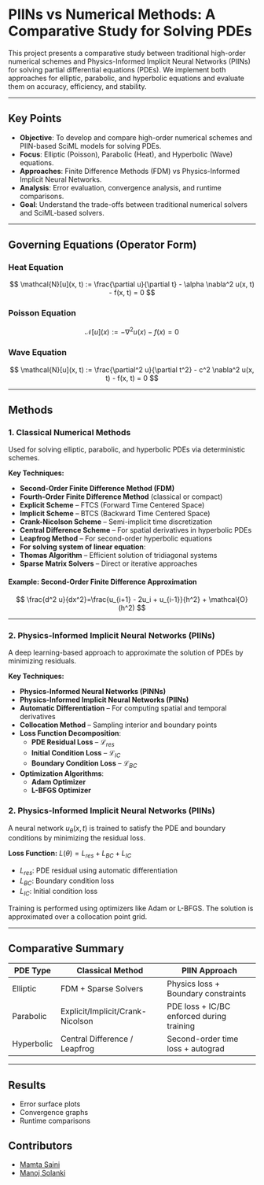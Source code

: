# PIINs vs Numerical Methods: A Comparative Study for Solving PDEs

This project presents a comparative study between traditional high-order numerical schemes and Physics-Informed Implicit Neural Networks (PIINs) for solving partial differential equations (PDEs). We implement both approaches for elliptic, parabolic, and hyperbolic equations and evaluate them on accuracy, efficiency, and stability.

---

## Key Points

- **Objective**: To develop and compare high-order numerical schemes and PIIN-based SciML models for solving PDEs.
- **Focus**: Elliptic (Poisson), Parabolic (Heat), and Hyperbolic (Wave) equations.
- **Approaches**: Finite Difference Methods (FDM) vs Physics-Informed Implicit Neural Networks.
- **Analysis**: Error evaluation, convergence analysis, and runtime comparisons.
- **Goal**: Understand the trade-offs between traditional numerical solvers and SciML-based solvers.

---

## Governing Equations (Operator Form)

### Heat Equation
$$
\mathcal{N}[u](x, t) := \frac{\partial u}{\partial t} - \alpha \nabla^2 u(x, t) - f(x, t) = 0
$$

### Poisson Equation
$$
\mathcal{N}[u] (x) := -\nabla^2 u(x) - f(x) = 0
$$

### Wave Equation
$$
\mathcal{N}[u](x, t) := \frac{\partial^2 u}{\partial t^2} - c^2 \nabla^2 u(x, t) - f(x, t) = 0
$$

---

## Methods

### 1. Classical Numerical Methods

Used for solving elliptic, parabolic, and hyperbolic PDEs via deterministic schemes.

**Key Techniques:**

- **Second-Order Finite Difference Method (FDM)**
- **Fourth-Order Finite Difference Method** (classical or compact)
- **Explicit Scheme** – FTCS (Forward Time Centered Space)
- **Implicit Scheme** – BTCS (Backward Time Centered Space)
- **Crank-Nicolson Scheme** – Semi-implicit time discretization
- **Central Difference Scheme** – For spatial derivatives in hyperbolic PDEs
- **Leapfrog Method** – For second-order hyperbolic equations
- **For solving system of linear equation**:
 - **Thomas Algorithm** – Efficient solution of tridiagonal systems
 - **Sparse Matrix Solvers** – Direct or iterative approaches

#### Example: Second-Order Finite Difference Approximation
$$
\frac{d^2 u}{dx^2}=\frac{u_{i+1} - 2u_i + u_{i-1}}{h^2} + \mathcal{O}(h^2)
$$

---

### 2. Physics-Informed Implicit Neural Networks (PIINs)

A deep learning-based approach to approximate the solution of PDEs by minimizing residuals.

**Key Techniques:**

- **Physics-Informed Neural Networks (PINNs)**
- **Physics-Informed Implicit Neural Networks (PIINs)**
- **Automatic Differentiation** – For computing spatial and temporal derivatives
- **Collocation Method** – Sampling interior and boundary points
- **Loss Function Decomposition**:
  - **PDE Residual Loss** – $\mathcal{L}_{res}$
  - **Initial Condition Loss** – $\mathcal{L}_{IC}$
  - **Boundary Condition Loss** – $\mathcal{L}_{BC}$
- **Optimization Algorithms**:
  - **Adam Optimizer**
  - **L-BFGS Optimizer**

### 2. Physics-Informed Implicit Neural Networks (PIINs)

A neural network $u_\theta(x, t)$ is trained to satisfy the PDE and boundary conditions by minimizing the residual loss.

**Loss Function:**
$L(\theta) = L_{res} + L_{BC} + L_{IC}$


- $L_{res}$: PDE residual using automatic differentiation
- $L_{BC}$: Boundary condition loss
- $L_{IC}$: Initial condition loss

Training is performed using optimizers like Adam or L-BFGS. The solution is approximated over a collocation point grid.

---

## Comparative Summary

| PDE Type   | Classical Method                     | PIIN Approach                               |
|------------|--------------------------------------|---------------------------------------------|
| Elliptic   | FDM + Sparse Solvers                 | Physics loss + Boundary constraints         |
| Parabolic  | Explicit/Implicit/Crank-Nicolson     | PDE loss + IC/BC enforced during training   |
| Hyperbolic | Central Difference / Leapfrog        | Second-order time loss + autograd           |

---

## Results

- Error surface plots
- Convergence graphs
- Runtime comparisons

## Contributors

- [Mamta Saini](https://github.com/mamtasaini003)
- [Manoj Solanki](https://github.com/manojms3063)
